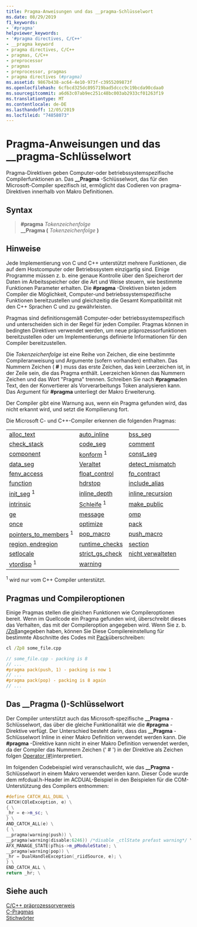 ```yaml
---
title: Pragma-Anweisungen und das __pragma-Schlüsselwort
ms.date: 08/29/2019
f1_keywords:
- '#pragma'
helpviewer_keywords:
- '#pragma directives, C/C++'
- __pragma keyword
- pragma directives, C/C++
- pragmas, C/C++
- preprocessor
- pragmas
- preprocessor, pragmas
- pragma directives (#pragma)
ms.assetid: 9867b438-ac64-4e10-973f-c3955209873f
ms.openlocfilehash: 6cfbcd325dc895719bad5dccc9c19bcda90cdaa0
ms.sourcegitcommit: a6d63c07ab9ec251c48bc003ab2933cf01263f19
ms.translationtype: MT
ms.contentlocale: de-DE
ms.lasthandoff: 12/05/2019
ms.locfileid: "74858073"
---
```

# <a name="pragma-directives-and-the-__pragma-keyword"></a>Pragma-Anweisungen und das __pragma-Schlüsselwort

Pragma-Direktiven geben Computer-oder betriebssystemspezifische Compilerfunktionen an. Das **__Pragma** -Schlüsselwort, das für den Microsoft-Compiler spezifisch ist, ermöglicht das Codieren von pragma-Direktiven innerhalb von Makro Definitionen.

## <a name="syntax"></a>Syntax

> **#pragma** *Tokenzeichenfolge*\
> **__Pragma (** *Tokenzeichenfolge* **)**

## <a name="remarks"></a>Hinweise

Jede Implementierung von C und C++ unterstützt mehrere Funktionen, die auf dem Hostcomputer oder Betriebssystem einzigartig sind. Einige Programme müssen z. b. eine genaue Kontrolle über den Speicherort der Daten im Arbeitsspeicher oder die Art und Weise steuern, wie bestimmte Funktionen Parameter erhalten. Die **#pragma** -Direktiven bieten jedem Compiler die Möglichkeit, Computer-und betriebssystemspezifische Funktionen bereitzustellen und gleichzeitig die Gesamt Kompatibilität mit den C++ Sprachen C und zu gewährleisten.

Pragmas sind definitionsgemäß Computer-oder betriebssystemspezifisch und unterscheiden sich in der Regel für jeden Compiler. Pragmas können in bedingten Direktiven verwendet werden, um neue präprozessorfunktionen bereitzustellen oder um Implementierungs definierte Informationen für den Compiler bereitzustellen.

Die *Tokenzeichenfolge* ist eine Reihe von Zeichen, die eine bestimmte Compileranweisung und Argumente (sofern vorhanden) enthalten. Das Nummern Zeichen ( **#** ) muss das erste Zeichen, das kein Leerzeichen ist, in der Zeile sein, die das Pragma enthält. Leerzeichen können das Nummern Zeichen und das Wort "Pragma" trennen. Schreiben Sie nach **#pragma**den Text, den der Konvertierer als Vorverarbeitungs Token analysieren kann. Das Argument für **#pragma** unterliegt der Makro Erweiterung.

Der Compiler gibt eine Warnung aus, wenn ein Pragma gefunden wird, das nicht erkannt wird, und setzt die Kompilierung fort.

Die Microsoft C- und C++-Compiler erkennen die folgenden Pragmas:

||||
|-|-|-|
|[alloc_text](../preprocessor/alloc-text.md)|[auto_inline](../preprocessor/auto-inline.md)|[bss_seg](../preprocessor/bss-seg.md)|
|[check_stack](../preprocessor/check-stack.md)|[code_seg](../preprocessor/code-seg.md)|[comment](../preprocessor/comment-c-cpp.md)|
|[component](../preprocessor/component.md)|[konform](../preprocessor/conform.md) <sup>1</sup>|[const_seg](../preprocessor/const-seg.md)|
|[data_seg](../preprocessor/data-seg.md)|[Veraltet](../preprocessor/deprecated-c-cpp.md)|[detect_mismatch](../preprocessor/detect-mismatch.md)|
|[fenv_access](../preprocessor/fenv-access.md)|[float_control](../preprocessor/float-control.md)|[fp_contract](../preprocessor/fp-contract.md)|
|[function](../preprocessor/function-c-cpp.md)|[hdrstop](../preprocessor/hdrstop.md)|[include_alias](../preprocessor/include-alias.md)|
|[init_seg](../preprocessor/init-seg.md) <sup>1</sup>|[inline_depth](../preprocessor/inline-depth.md)|[inline_recursion](../preprocessor/inline-recursion.md)|
|[intrinsic](../preprocessor/intrinsic.md)|[Schleife](../preprocessor/loop.md) <sup>1</sup>|[make_public](../preprocessor/make-public.md)|
|[ge](../preprocessor/managed-unmanaged.md)|[message](../preprocessor/message.md)|[omp](../preprocessor/omp.md)|
|[once](../preprocessor/once.md)|[optimize](../preprocessor/optimize.md)|[pack](../preprocessor/pack.md)|
|[pointers_to_members](../preprocessor/pointers-to-members.md) <sup>1</sup>|[pop_macro](../preprocessor/pop-macro.md)|[push_macro](../preprocessor/push-macro.md)|
|[region, endregion](../preprocessor/region-endregion.md)|[runtime_checks](../preprocessor/runtime-checks.md)|[section](../preprocessor/section.md)|
|[setlocale](../preprocessor/setlocale.md)|[strict_gs_check](../preprocessor/strict-gs-check.md)|[nicht verwalteten](../preprocessor/managed-unmanaged.md)|
|[vtordisp](../preprocessor/vtordisp.md) <sup>1</sup>|[warning](../preprocessor/warning.md)||

<sup>1</sup> wird nur vom C++ Compiler unterstützt.

## <a name="pragmas-and-compiler-options"></a>Pragmas und Compileroptionen

Einige Pragmas stellen die gleichen Funktionen wie Compileroptionen bereit. Wenn im Quellcode ein Pragma gefunden wird, überschreibt dieses das Verhalten, das mit der Compileroption angegeben wird. Wenn Sie z. b. [/Zp8](../build/reference/zp-struct-member-alignment.md)angegeben haben, können Sie Diese Compilereinstellung für bestimmte Abschnitte des Codes mit [Pack](../preprocessor/pack.md)überschreiben:

```cmd
cl /Zp8 some_file.cpp
```

```cpp
// some_file.cpp - packing is 8
// ...
#pragma pack(push, 1) - packing is now 1
// ...
#pragma pack(pop) - packing is 8 again
// ...
```

## <a name="the-__pragma-keyword"></a>Das __Pragma ()-Schlüsselwort

Der Compiler unterstützt auch das Microsoft-spezifische **__Pragma** -Schlüsselwort, das über die gleiche Funktionalität wie die **#pragma** -Direktive verfügt. Der Unterschied besteht darin, dass das **__Pragma** -Schlüsselwort Inline in einer Makro Definition verwendet werden kann. Die **#pragma** -Direktive kann nicht in einer Makro Definition verwendet werden, da der Compiler das Nummern Zeichen (' # ') in der Direktive als Zeichen folgen [Operator (#)](../preprocessor/stringizing-operator-hash.md)interpretiert.

Im folgenden Codebeispiel wird veranschaulicht, wie das **__Pragma** -Schlüsselwort in einem Makro verwendet werden kann. Dieser Code wurde dem mfcdual.h-Header im ACDUAL-Beispiel in den Beispielen für die COM-Unterstützung des Compilers entnommen:

```cpp
#define CATCH_ALL_DUAL \
CATCH(COleException, e) \
{ \
_hr = e->m_sc; \
} \
AND_CATCH_ALL(e) \
{ \
__pragma(warning(push)) \
__pragma(warning(disable:6246)) /*disable _ctlState prefast warning*/ \
AFX_MANAGE_STATE(pThis->m_pModuleState); \
__pragma(warning(pop)) \
_hr = DualHandleException(_riidSource, e); \
} \
END_CATCH_ALL \
return _hr; \
```

## <a name="see-also"></a>Siehe auch

[C/C++ präprozessorverweis](../preprocessor/c-cpp-preprocessor-reference.md)\
[C-Pragmas](../c-language/c-pragmas.md)\
[Stichwörter](../cpp/keywords-cpp.md)
